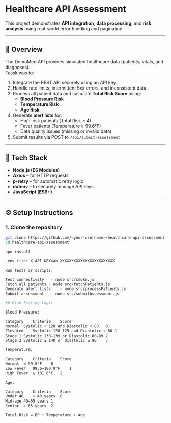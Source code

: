 # Healthcare API Assessment

This project demonstrates **API integration**, **data processing**, and **risk analysis** using real-world error handling and pagination.

---

## 🚀 Overview

The DemoMed API provides simulated healthcare data (patients, vitals, and diagnoses).  
Tassk was to:
1. Integrate the REST API securely using an API key.
2. Handle rate limits, intermittent 5xx errors, and inconsistent data.
3. Process all patient data and calculate **Total Risk Score** using:
   - **Blood Pressure Risk**
   - **Temperature Risk**
   - **Age Risk**
4. Generate **alert lists** for:
   - High-risk patients (Total Risk ≥ 4)
   - Fever patients (Temperature ≥ 99.6°F)
   - Data quality issues (missing or invalid data)
5. Submit results via POST to `/api/submit-assessment`.

---

## 🧩 Tech Stack

- **Node.js (ES Modules)**
- **Axios** – for HTTP requests  
- **p-retry** – for automatic retry logic  
- **dotenv** – to securely manage API keys  
- **JavaScript (ES6+)**

---

## ⚙️ Setup Instructions

### 1. Clone the repository
```bash
git clone https://github.com/<your-username>/healthcare-api-assessment.git
cd healthcare-api-assessment

npm install

.env file: X_API_KEY=ak_XXXXXXXXXXXXXXXXXXXXXXXX

Run tests or scripts:

Test connectivity	- node src/smoke.js
Fetch all patients - node src/fetchPatients.js
Generate alert lists	- node src/processPatients.js
Submit assessment	- node src/submitAssessment.js

## Risk Scoring Logic

Blood Pressure:

Category	Criteria	Score
Normal	Systolic < 120 and Diastolic < 80	0
Elevated	Systolic 120–129 and Diastolic < 80	1
Stage 1	Systolic 130–139 or Diastolic 80–89	2
Stage 2	Systolic ≥ 140 or Diastolic ≥ 90	3

Temperature:

Category	Criteria	Score
Normal	≤ 99.5°F	0
Low Fever	99.6–100.9°F	1
High Fever	≥ 101.0°F	2

Age:

Category	Criteria	Score
Under 40	< 40 years	0
Mid-age	40–65 years	1
Senior	> 65 years	2

Total Risk = BP + Temperature + Age


